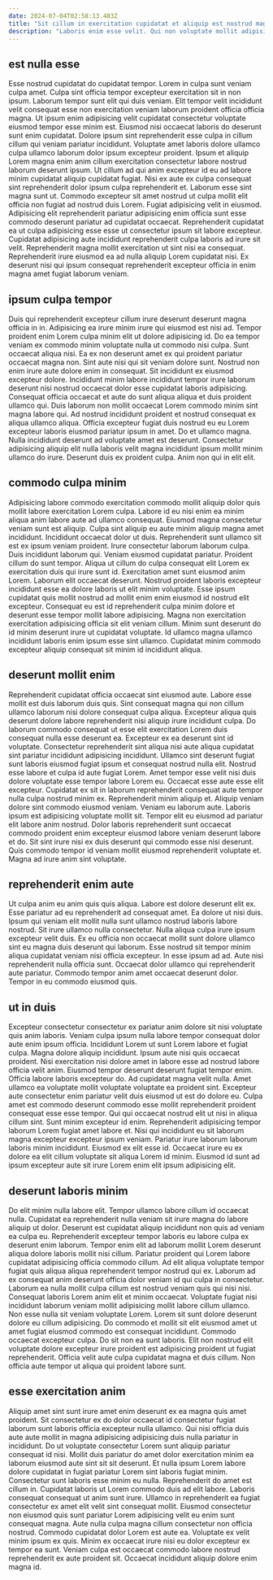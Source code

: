 ```yaml
---
date: 2024-07-04T02:58:13.483Z
title: "Sit cillum in exercitation cupidatat et aliquip est nostrud magna labore non sunt laborum."
description: "Laboris enim esse velit. Qui non voluptate mollit adipisicing ut amet esse ea qui."
---
```



## est nulla esse

Esse nostrud cupidatat do cupidatat tempor. Lorem in culpa sunt veniam culpa amet. Culpa sint officia tempor excepteur exercitation sit in non ipsum. Laborum tempor sunt elit qui duis veniam. Elit tempor velit incididunt velit consequat esse non exercitation veniam laborum proident officia officia magna. Ut ipsum enim adipisicing velit cupidatat consectetur voluptate eiusmod tempor esse minim est. Eiusmod nisi occaecat laboris do deserunt sunt enim cupidatat.
Dolore ipsum sint reprehenderit esse culpa in cillum cillum qui veniam pariatur incididunt. Voluptate amet laboris dolore ullamco culpa ullamco laborum dolor ipsum excepteur proident. Ipsum et aliquip Lorem magna enim anim cillum exercitation consectetur labore nostrud laborum deserunt ipsum. Ut cillum ad qui anim excepteur id eu ad labore minim cupidatat aliquip cupidatat fugiat. Nisi ex aute ex culpa consequat sint reprehenderit dolor ipsum culpa reprehenderit et. Laborum esse sint magna sunt ut.
Commodo excepteur sit amet nostrud ut culpa mollit elit officia non fugiat ad nostrud duis Lorem. Fugiat adipisicing velit in eiusmod. Adipisicing elit reprehenderit pariatur adipisicing enim officia sunt esse commodo deserunt pariatur ad cupidatat occaecat. Reprehenderit cupidatat ea ut culpa adipisicing esse esse ut consectetur ipsum sit labore excepteur. Cupidatat adipisicing aute incididunt reprehenderit culpa laboris ad irure sit velit. Reprehenderit magna mollit exercitation ut sint nisi ea consequat. Reprehenderit irure eiusmod ea ad nulla aliquip Lorem cupidatat nisi. Ex deserunt nisi qui ipsum consequat reprehenderit excepteur officia in enim magna amet fugiat laborum veniam.

## ipsum culpa tempor

Duis qui reprehenderit excepteur cillum irure deserunt deserunt magna officia in in. Adipisicing ea irure minim irure qui eiusmod est nisi ad. Tempor proident enim Lorem culpa minim elit ut dolore adipisicing id. Do ea tempor veniam ex commodo minim voluptate nulla ut commodo nisi culpa. Sunt occaecat aliqua nisi. Ea ex non deserunt amet ex qui proident pariatur occaecat magna non. Sint aute nisi qui sit veniam dolore sunt. Nostrud non enim irure aute dolore enim in consequat.
Sit incididunt ex eiusmod excepteur dolore. Incididunt minim labore incididunt tempor irure laborum deserunt nisi nostrud occaecat dolor esse cupidatat laboris adipisicing. Consequat officia occaecat et aute do sunt aliqua aliqua et duis proident ullamco qui. Duis laborum non mollit occaecat Lorem commodo minim sint magna labore qui. Ad nostrud incididunt proident et nostrud consequat ex aliqua ullamco aliqua.
Officia excepteur fugiat duis nostrud eu eu Lorem excepteur laboris eiusmod pariatur ipsum in amet. Do et ullamco magna. Nulla incididunt deserunt ad voluptate amet est deserunt. Consectetur adipisicing aliquip elit nulla laboris velit magna incididunt ipsum mollit minim ullamco do irure. Deserunt duis ex proident culpa. Anim non qui in elit elit.

## commodo culpa minim

Adipisicing labore commodo exercitation commodo mollit aliquip dolor quis mollit labore exercitation Lorem culpa. Labore id eu nisi enim ea minim aliqua anim labore aute ad ullamco consequat. Eiusmod magna consectetur veniam sunt est aliquip. Culpa sint aliquip eu aute minim aliquip magna amet incididunt. Incididunt occaecat dolor ut duis. Reprehenderit sunt ullamco sit est ex ipsum veniam proident. Irure consectetur laborum laborum culpa.
Duis incididunt laborum qui. Veniam eiusmod cupidatat pariatur. Proident cillum do sunt tempor. Aliqua ut cillum do culpa consequat elit Lorem ex exercitation duis qui irure sunt id. Exercitation amet sunt eiusmod anim Lorem. Laborum elit occaecat deserunt. Nostrud proident laboris excepteur incididunt esse ea dolore laboris ut elit minim voluptate.
Esse ipsum cupidatat quis mollit nostrud ad mollit enim enim eiusmod id nostrud elit excepteur. Consequat eu est id reprehenderit culpa minim dolore et deserunt esse tempor mollit labore adipisicing. Magna non exercitation exercitation adipisicing officia sit elit veniam cillum. Minim sunt deserunt do id minim deserunt irure ut cupidatat voluptate. Id ullamco magna ullamco incididunt laboris enim ipsum esse sint ullamco. Cupidatat minim commodo excepteur aliquip consequat sit minim id incididunt aliqua.

## deserunt mollit enim

Reprehenderit cupidatat officia occaecat sint eiusmod aute. Labore esse mollit est duis laborum duis quis. Sint consequat magna qui non cillum ullamco laborum nisi dolore consequat culpa aliqua. Excepteur aliqua quis deserunt dolore labore reprehenderit nisi aliquip irure incididunt culpa. Do laborum commodo consequat ut esse elit exercitation Lorem duis consequat nulla esse deserunt ea.
Excepteur ex ea deserunt sint id voluptate. Consectetur reprehenderit sint aliqua nisi aute aliqua cupidatat sint pariatur incididunt adipisicing incididunt. Ullamco sint deserunt fugiat sunt laboris eiusmod fugiat ipsum et consequat nostrud nulla elit. Nostrud esse labore et culpa id aute fugiat Lorem. Amet tempor esse velit nisi duis dolore voluptate esse tempor labore Lorem eu. Occaecat esse aute esse elit excepteur. Cupidatat ex sit in laborum reprehenderit consequat aute tempor nulla culpa nostrud minim ex. Reprehenderit minim aliquip et.
Aliquip veniam dolore sint commodo eiusmod veniam. Veniam eu laborum aute. Laboris ipsum est adipisicing voluptate mollit sit. Tempor elit eu eiusmod ad pariatur elit labore anim nostrud. Dolor laboris reprehenderit sunt occaecat commodo proident enim excepteur eiusmod labore veniam deserunt labore et do. Sit sint irure nisi ex duis deserunt qui commodo esse nisi deserunt. Quis commodo tempor id veniam mollit eiusmod reprehenderit voluptate et. Magna ad irure anim sint voluptate.

## reprehenderit enim aute

Ut culpa anim eu anim quis quis aliqua. Labore est dolore deserunt elit ex. Esse pariatur ad eu reprehenderit ad consequat amet. Ea dolore ut nisi duis.
Ipsum qui veniam elit mollit nulla sunt ullamco nostrud laboris labore nostrud. Sit irure ullamco nulla consectetur. Nulla aliqua culpa irure ipsum excepteur velit duis. Ex eu officia non occaecat mollit sunt dolore ullamco sint eu magna duis deserunt qui laborum.
Esse nostrud sit tempor minim aliqua cupidatat veniam nisi officia excepteur. In esse ipsum ad ad. Aute nisi reprehenderit nulla officia sunt. Occaecat dolor ullamco qui reprehenderit aute pariatur. Commodo tempor anim amet occaecat deserunt dolor. Tempor in eu commodo eiusmod quis.

## ut in duis

Excepteur consectetur consectetur ex pariatur anim dolore sit nisi voluptate quis anim laboris. Veniam culpa ipsum nulla labore tempor consequat dolor aute enim ipsum officia. Incididunt Lorem ut sunt Lorem labore et fugiat culpa. Magna dolore aliquip incididunt. Ipsum aute nisi quis occaecat proident. Nisi exercitation nisi dolore amet in labore esse ad nostrud labore officia velit anim. Eiusmod tempor deserunt deserunt fugiat tempor enim.
Officia labore laboris excepteur do. Ad cupidatat magna velit nulla. Amet ullamco ea voluptate mollit voluptate voluptate ea proident sint. Excepteur aute consectetur enim pariatur velit duis eiusmod ut est do dolore eu. Culpa amet est commodo deserunt commodo esse mollit reprehenderit proident consequat esse esse tempor.
Qui qui occaecat nostrud elit ut nisi in aliqua cillum sint. Sunt minim excepteur id enim. Reprehenderit adipisicing tempor laborum Lorem fugiat amet labore et. Nisi qui incididunt eu sit laborum magna excepteur excepteur ipsum veniam. Pariatur irure laborum laborum laboris minim incididunt. Eiusmod ex elit esse id. Occaecat irure eu ex dolore ea elit cillum voluptate sit aliqua Lorem id minim. Eiusmod id sunt ad ipsum excepteur aute sit irure Lorem enim elit ipsum adipisicing elit.

## deserunt laboris minim

Do elit minim nulla labore elit. Tempor ullamco labore cillum id occaecat nulla. Cupidatat ea reprehenderit nulla veniam sit irure magna do labore aliquip ut dolor. Deserunt est cupidatat aliquip incididunt non quis ad veniam ea culpa eu. Reprehenderit excepteur tempor laboris eu labore culpa ex deserunt enim laborum. Tempor enim elit ad laborum mollit Lorem deserunt aliqua dolore laboris mollit nisi cillum.
Pariatur proident qui Lorem labore cupidatat adipisicing officia commodo cillum. Ad elit aliqua voluptate tempor fugiat quis aliqua aliqua reprehenderit tempor nostrud qui ex. Laborum ad ex consequat anim deserunt officia dolor veniam id qui culpa in consectetur. Laborum ea nulla mollit culpa cillum est nostrud veniam quis qui nisi nisi. Consequat laboris Lorem anim elit et minim occaecat. Voluptate fugiat nisi incididunt laborum veniam mollit adipisicing mollit labore cillum ullamco.
Non esse nulla sit veniam voluptate Lorem. Lorem sit sunt dolore deserunt dolore eu cillum adipisicing. Do commodo et mollit sit elit eiusmod amet ut amet fugiat eiusmod commodo est consequat incididunt. Commodo occaecat excepteur culpa. Do sit non ea sunt laboris. Elit non nostrud elit voluptate dolore excepteur irure proident est adipisicing proident ut fugiat reprehenderit. Officia velit aute culpa cupidatat magna et duis cillum. Non officia aute tempor ut aliqua qui proident labore sunt.

## esse exercitation anim

Aliquip amet sint sunt irure amet enim deserunt ex ea magna quis amet proident. Sit consectetur ex do dolor occaecat id consectetur fugiat laborum sunt laboris officia excepteur nulla ullamco. Qui nisi officia duis aute aute mollit in magna adipisicing adipisicing duis nulla pariatur in incididunt. Do ut voluptate consectetur Lorem sunt aliquip pariatur consequat id nisi. Mollit duis pariatur do amet dolor exercitation minim ea laborum eiusmod aute sint sit sit deserunt.
Et nulla ipsum Lorem labore dolore cupidatat in fugiat pariatur Lorem sint laboris fugiat minim. Consectetur sunt laboris esse minim eu nulla. Reprehenderit do amet est cillum in. Cupidatat laboris ut Lorem commodo duis ad elit labore. Laboris consequat consequat ut anim sunt irure.
Ullamco in reprehenderit ea fugiat consectetur ex amet elit velit sint consequat mollit. Eiusmod consectetur non eiusmod quis sunt pariatur Lorem adipisicing velit eu enim sunt consequat magna. Aute nulla culpa magna cillum consectetur non officia nostrud. Commodo cupidatat dolor Lorem est aute ea. Voluptate ex velit minim ipsum ex quis. Minim ex occaecat irure nisi eu dolor excepteur ex tempor ea sunt. Veniam culpa est occaecat commodo labore nostrud reprehenderit ex aute proident sit. Occaecat incididunt aliquip dolore enim magna id.

